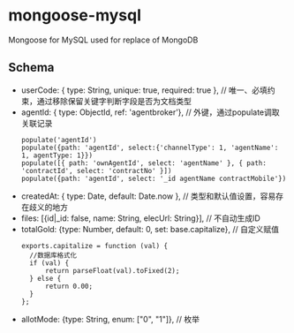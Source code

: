 # mongoose-mysql
Mongoose for MySQL used for replace of MongoDB

## Schema
- userCode: { type: String, unique: true, required: true }, // 唯一、必填约束，通过移除保留关键字判断字段是否为文档类型
- agentId: { type: ObjectId, ref: 'agentbroker'}, // 外键，通过populate调取关联记录
  ```
  populate('agentId')
  populate({path: 'agentId', select:{'channelType': 1, 'agentName': 1, agentType: 1}})
  populate([{ path: 'ownAgentId', select: 'agentName' }, { path: 'contractId', select: 'contractNo' }])
  populate({path: 'agentId', select: '_id agentName contractMobile'})
  ```
- createdAt: { type: Date, default: Date.now }, // 类型和默认值设置，容易存在歧义的地方
- files: [{id|_id: false, name: String, elecUrl: String}], // 不自动生成ID
- totalGold: {type: Number, default: 0, set: base.capitalize}, // 自定义赋值
  ```
  exports.capitalize = function (val) {
    //数据库格式化
    if (val) {
        return parseFloat(val).toFixed(2);
    } else {
        return 0.00;
    }
  };
  ```
- allotMode: {type: String, enum: ["0", "1"]}, // 枚举
